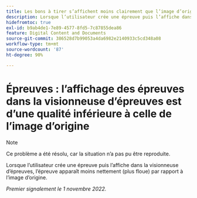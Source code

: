```yaml
---
title: Les bons à tirer s’affichent moins clairement que l’image d’origine
description: Lorsque l’utilisateur crée une épreuve puis l’affiche dans la visionneuse d’épreuves, l’épreuve apparaît moins nettement (plus floue) par rapport à l’image d’origine.
hidefromtoc: true
exl-id: b9ab4de1-7e89-4577-8fd5-7c87855dea86
feature: Digital Content and Documents
source-git-commit: 386528d7b99053a4da6982e2140933c5cd348a08
workflow-type: tm+mt
source-wordcount: '87'
ht-degree: 90%

---
```


# Épreuves : l’affichage des épreuves dans la visionneuse d’épreuves est d’une qualité inférieure à celle de l’image d’origine

<!--This is on both the WF and WFP TOCs-->

>[!NOTE]
>
>Ce problème a été résolu, car la situation n’a pas pu être reproduite.

Lorsque l’utilisateur crée une épreuve puis l’affiche dans la visionneuse d’épreuves, l’épreuve apparaît moins nettement (plus floue) par rapport à l’image d’origine.

_Premier signalement le 1 novembre 2022._
